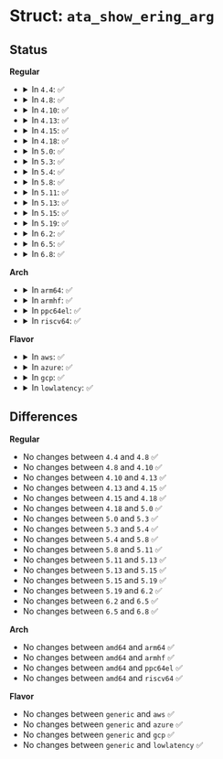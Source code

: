 # Struct: <code>ata_show_ering_arg</code>

## Status
<b>Regular</b>
<ul>
<li>
<details>
<summary>In <code>4.4</code>: ✅</summary>

```c
struct ata_show_ering_arg {
    char *buf;
    int written;
};
```
</details>
</li>
<li>
<details>
<summary>In <code>4.8</code>: ✅</summary>

```c
struct ata_show_ering_arg {
    char *buf;
    int written;
};
```
</details>
</li>
<li>
<details>
<summary>In <code>4.10</code>: ✅</summary>

```c
struct ata_show_ering_arg {
    char *buf;
    int written;
};
```
</details>
</li>
<li>
<details>
<summary>In <code>4.13</code>: ✅</summary>

```c
struct ata_show_ering_arg {
    char *buf;
    int written;
};
```
</details>
</li>
<li>
<details>
<summary>In <code>4.15</code>: ✅</summary>

```c
struct ata_show_ering_arg {
    char *buf;
    int written;
};
```
</details>
</li>
<li>
<details>
<summary>In <code>4.18</code>: ✅</summary>

```c
struct ata_show_ering_arg {
    char *buf;
    int written;
};
```
</details>
</li>
<li>
<details>
<summary>In <code>5.0</code>: ✅</summary>

```c
struct ata_show_ering_arg {
    char *buf;
    int written;
};
```
</details>
</li>
<li>
<details>
<summary>In <code>5.3</code>: ✅</summary>

```c
struct ata_show_ering_arg {
    char *buf;
    int written;
};
```
</details>
</li>
<li>
<details>
<summary>In <code>5.4</code>: ✅</summary>

```c
struct ata_show_ering_arg {
    char *buf;
    int written;
};
```
</details>
</li>
<li>
<details>
<summary>In <code>5.8</code>: ✅</summary>

```c
struct ata_show_ering_arg {
    char *buf;
    int written;
};
```
</details>
</li>
<li>
<details>
<summary>In <code>5.11</code>: ✅</summary>

```c
struct ata_show_ering_arg {
    char *buf;
    int written;
};
```
</details>
</li>
<li>
<details>
<summary>In <code>5.13</code>: ✅</summary>

```c
struct ata_show_ering_arg {
    char *buf;
    int written;
};
```
</details>
</li>
<li>
<details>
<summary>In <code>5.15</code>: ✅</summary>

```c
struct ata_show_ering_arg {
    char *buf;
    int written;
};
```
</details>
</li>
<li>
<details>
<summary>In <code>5.19</code>: ✅</summary>

```c
struct ata_show_ering_arg {
    char *buf;
    int written;
};
```
</details>
</li>
<li>
<details>
<summary>In <code>6.2</code>: ✅</summary>

```c
struct ata_show_ering_arg {
    char *buf;
    int written;
};
```
</details>
</li>
<li>
<details>
<summary>In <code>6.5</code>: ✅</summary>

```c
struct ata_show_ering_arg {
    char *buf;
    int written;
};
```
</details>
</li>
<li>
<details>
<summary>In <code>6.8</code>: ✅</summary>

```c
struct ata_show_ering_arg {
    char *buf;
    int written;
};
```
</details>
</li>
</ul>
<b>Arch</b>
<ul>
<li>
<details>
<summary>In <code>arm64</code>: ✅</summary>

```c
struct ata_show_ering_arg {
    char *buf;
    int written;
};
```
</details>
</li>
<li>
<details>
<summary>In <code>armhf</code>: ✅</summary>

```c
struct ata_show_ering_arg {
    char *buf;
    int written;
};
```
</details>
</li>
<li>
<details>
<summary>In <code>ppc64el</code>: ✅</summary>

```c
struct ata_show_ering_arg {
    char *buf;
    int written;
};
```
</details>
</li>
<li>
<details>
<summary>In <code>riscv64</code>: ✅</summary>

```c
struct ata_show_ering_arg {
    char *buf;
    int written;
};
```
</details>
</li>
</ul>
<b>Flavor</b>
<ul>
<li>
<details>
<summary>In <code>aws</code>: ✅</summary>

```c
struct ata_show_ering_arg {
    char *buf;
    int written;
};
```
</details>
</li>
<li>
<details>
<summary>In <code>azure</code>: ✅</summary>

```c
struct ata_show_ering_arg {
    char *buf;
    int written;
};
```
</details>
</li>
<li>
<details>
<summary>In <code>gcp</code>: ✅</summary>

```c
struct ata_show_ering_arg {
    char *buf;
    int written;
};
```
</details>
</li>
<li>
<details>
<summary>In <code>lowlatency</code>: ✅</summary>

```c
struct ata_show_ering_arg {
    char *buf;
    int written;
};
```
</details>
</li>
</ul>

## Differences
<b>Regular</b>
<ul>
<li>
No changes between <code>4.4</code> and <code>4.8</code> ✅
</li>
<li>
No changes between <code>4.8</code> and <code>4.10</code> ✅
</li>
<li>
No changes between <code>4.10</code> and <code>4.13</code> ✅
</li>
<li>
No changes between <code>4.13</code> and <code>4.15</code> ✅
</li>
<li>
No changes between <code>4.15</code> and <code>4.18</code> ✅
</li>
<li>
No changes between <code>4.18</code> and <code>5.0</code> ✅
</li>
<li>
No changes between <code>5.0</code> and <code>5.3</code> ✅
</li>
<li>
No changes between <code>5.3</code> and <code>5.4</code> ✅
</li>
<li>
No changes between <code>5.4</code> and <code>5.8</code> ✅
</li>
<li>
No changes between <code>5.8</code> and <code>5.11</code> ✅
</li>
<li>
No changes between <code>5.11</code> and <code>5.13</code> ✅
</li>
<li>
No changes between <code>5.13</code> and <code>5.15</code> ✅
</li>
<li>
No changes between <code>5.15</code> and <code>5.19</code> ✅
</li>
<li>
No changes between <code>5.19</code> and <code>6.2</code> ✅
</li>
<li>
No changes between <code>6.2</code> and <code>6.5</code> ✅
</li>
<li>
No changes between <code>6.5</code> and <code>6.8</code> ✅
</li>
</ul>
<b>Arch</b>
<ul>
<li>
No changes between <code>amd64</code> and <code>arm64</code> ✅
</li>
<li>
No changes between <code>amd64</code> and <code>armhf</code> ✅
</li>
<li>
No changes between <code>amd64</code> and <code>ppc64el</code> ✅
</li>
<li>
No changes between <code>amd64</code> and <code>riscv64</code> ✅
</li>
</ul>
<b>Flavor</b>
<ul>
<li>
No changes between <code>generic</code> and <code>aws</code> ✅
</li>
<li>
No changes between <code>generic</code> and <code>azure</code> ✅
</li>
<li>
No changes between <code>generic</code> and <code>gcp</code> ✅
</li>
<li>
No changes between <code>generic</code> and <code>lowlatency</code> ✅
</li>
</ul>

